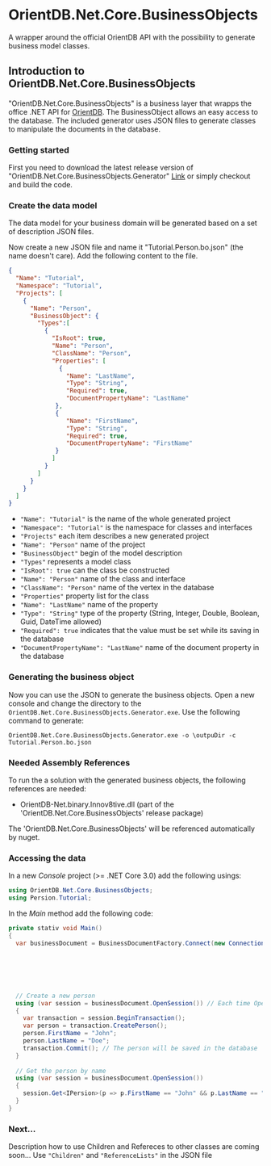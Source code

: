 # OrientDB.Net.Core.BusinessObjects
A wrapper around the official OrientDB API with the possibility to generate business model classes.

## Introduction to OrientDB.Net.Core.BusinessObjects
"OrientDB.Net.Core.BusinessObjects" is a business layer that wrapps the office .NET API for [OrientDB](https://orientdb.com/). 
The BusinessObject allows an easy access to the database. 
The included generator uses JSON files to generate classes to manipulate the documents in the database.

### Getting started
First you need to download the latest release version of "OrientDB.Net.Core.BusinessObjects.Generator" 
[Link](https://github.com/kostkams/OrientDB.Net.Core.BusinessObjects/releases) or simply checkout and build the code.

### Create the data model
The data model for your business domain will be generated based on a set of description JSON files.

Now create a new JSON file and name it "Tutorial.Person.bo.json" (the name doesn't care). 
Add the following content to the file.
```json
{
  "Name": "Tutorial",
  "Namespace": "Tutorial",
  "Projects": [
    {
      "Name": "Person",
      "BusinessObject": {
        "Types":[
          {
            "IsRoot": true,
            "Name": "Person",
            "ClassName": "Person",
            "Properties": [
              {  
                "Name": "LastName",
                "Type": "String",
                "Required": true,
                "DocumentPropertyName": "LastName"
             },
             {
                "Name": "FirstName",
                "Type": "String",
                "Required": true,
                "DocumentPropertyName": "FirstName"
             }
            ]
          }
        ]
      }
    }
  ]
}
```
* `"Name": "Tutorial"` is the name of the whole generated project
* `"Namespace": "Tutorial"` is the namespace for classes and interfaces
* `"Projects"` each item describes a new generated project
* `"Name": "Person"` name of the project
* `"BusinessObject"` begin of the model description
* `"Types"` represents a model class
* `"IsRoot": true` can the class be constructed
* `"Name": "Person"` name of the class and interface
* `"ClassName": "Person"` name of the vertex in the database
* `"Properties"` property list for the class
* `"Name": "LastName"` name of the property
* `"Type": "String"` type of the property (String, Integer, Double, Boolean, Guid, DateTime allowed)
* `"Required": true` indicates that the value must be set while its saving in the database
* `"DocumentPropertyName": "LastName"` name of the document property in the database

### Generating the business object
Now you can use the JSON to generate the business objects. 
Open a new console and change the directory to the `OrientDB.Net.Core.BusinessObjects.Generator.exe`.
Use the following command to generate:
```
OrientDB.Net.Core.BusinessObjects.Generator.exe -o \outpuDir -c Tutorial.Person.bo.json
```

### Needed Assembly References
To run the a solution with the generated business objects, the following references are needed:
* OrientDB-Net.binary.Innov8tive.dll (part of the 'OrientDB.Net.Core.BusinessObjects' release package)

The 'OrientDB.Net.Core.BusinessObjects' will be referenced automatically by nuget.

### Accessing the data
In a new _Console_ project (>= .NET Core 3.0) add the following usings:
```C#
using OrientDB.Net.Core.BusinessObjects;
using Persion.Tutorial;
```
In the _Main_ method add the following code:
```C#
private stativ void Main()
{
  var businessDocument = BusinessDocumentFactory.Connect(new ConnectionInfo("localhost",
                                                                            2424,
                                                                            "root",
                                                                            "pwd",
                                                                            "TestDatabase",
                                                                            EDatabaseType.Graph));
  
  // Create a new person
  using (var session = businessDocument.OpenSession()) // Each time OpenSession is called, a new connection to the database is opened
  {
    var transaction = session.BeginTransaction();
    var person = transaction.CreatePerson();
    person.FirstName = "John";
    person.LastName = "Doe";
    transaction.Commit(); // The person will be saved in the database
  }
  
  // Get the person by name
  using (var session = businessDocument.OpenSession())
  {
    session.Get<IPersion>(p => p.FirstName == "John" && p.LastName == "Doe").First();
  }
}
```

### Next...
Description how to use Children and Refereces to other classes are coming soon...
Use `"Children"` and `"ReferenceLists"` in the JSON file
